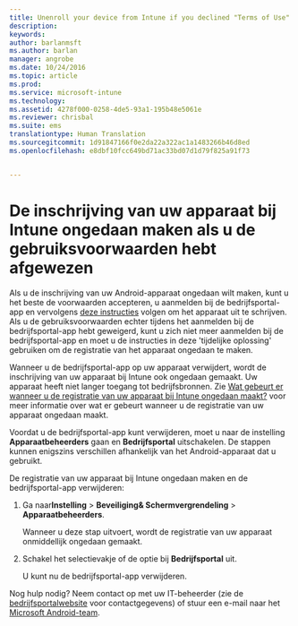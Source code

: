 ```yaml
---
title: Unenroll your device from Intune if you declined "Terms of Use" | Microsoft Docs
description: 
keywords: 
author: barlanmsft
ms.author: barlan
manager: angrobe
ms.date: 10/24/2016
ms.topic: article
ms.prod: 
ms.service: microsoft-intune
ms.technology: 
ms.assetid: 4278f000-0258-4de5-93a1-195b48e5061e
ms.reviewer: chrisbal
ms.suite: ems
translationtype: Human Translation
ms.sourcegitcommit: 1d91847166f0e2da22a322ac1a1483266b46d8ed
ms.openlocfilehash: e8dbf10fcc649bd71ac33bd07d1d79f825a91f73


---
```



# <a name="unenroll-your-device-from-intune-if-you-declined-terms-of-use"></a>De inschrijving van uw apparaat bij Intune ongedaan maken als u de gebruiksvoorwaarden hebt afgewezen

Als u de inschrijving van uw Android-apparaat ongedaan wilt maken, kunt u het beste de voorwaarden accepteren, u aanmelden bij de bedrijfsportal-app en vervolgens [deze instructies](unenroll-your-device-from-intune-android.md) volgen om het apparaat uit te schrijven. Als u de gebruiksvoorwaarden echter tijdens het aanmelden bij de bedrijfsportal-app hebt geweigerd, kunt u zich niet meer aanmelden bij de bedrijfsportal-app en moet u de instructies in deze 'tijdelijke oplossing' gebruiken om de registratie van het apparaat ongedaan te maken.

Wanneer u de bedrijfsportal-app op uw apparaat verwijdert, wordt de inschrijving van uw apparaat bij Intune ook ongedaan gemaakt. Uw apparaat heeft niet langer toegang tot bedrijfsbronnen. Zie [Wat gebeurt er wanneer u de registratie van uw apparaat bij Intune ongedaan maakt?](what-happens-if-you-unenroll-your-device-from-intune-android.md) voor meer informatie over wat er gebeurt wanneer u de registratie van uw apparaat ongedaan maakt.

Voordat u de bedrijfsportal-app kunt verwijderen, moet u naar de instelling **Apparaatbeheerders** gaan en **Bedrijfsportal** uitschakelen. De stappen kunnen enigszins verschillen afhankelijk van het Android-apparaat dat u gebruikt.

De registratie van uw apparaat bij Intune ongedaan maken en de bedrijfsportal-app verwijderen:

1.  Ga naar**Instelling** &gt; **Beveiliging&amp; Schermvergrendeling** &gt; **Apparaatbeheerders**.

    Wanneer u deze stap uitvoert, wordt de registratie van uw apparaat onmiddellijk ongedaan gemaakt.

2.  Schakel het selectievakje of de optie bij **Bedrijfsportal** uit.

    U kunt nu de bedrijfsportal-app verwijderen.

Nog hulp nodig? Neem contact op met uw IT-beheerder (zie de [bedrijfsportalwebsite](http://portal.manage.microsoft.com) voor contactgegevens) of stuur een e-mail naar het [Microsoft Android-team](mailto:wintunedroidfbk@microsoft.com).



<!--HONumber=Dec16_HO3-->


